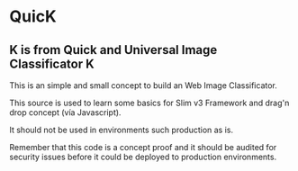 # QuicK
K is from Quick and Universal Image Classificator K
---
This is an simple and small concept to build an Web Image Classificator.

This source is used to learn some basics for Slim v3 Framework
and drag'n drop concept (vía Javascript).

It should not be used in environments such production as is.

Remember that this code is a concept proof and it should be audited
for security issues before it could be deployed to production environments.
